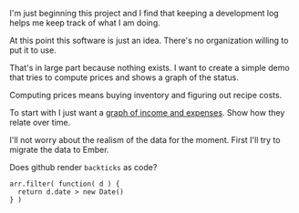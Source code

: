 I'm just beginning this project and I find that keeping a development log helps me keep track of what I am doing.

At this point this software is just an idea. There's no organization willing to put it to use.

That's in large part because nothing exists. I want to create a simple demo that tries to compute prices and shows a graph of the status.

Computing prices means buying inventory and figuring out recipe costs.

To start with I just want a [graph of income and expenses](http://oneacrecafe.github.io/costs/step/d3_chart/). Show how they relate over time.

I'll not worry about the realism of the data for the moment. First I'll try to migrate the data to Ember.

Does github render `backticks` as code?

    arr.filter( function( d ) {
      return d.date > new Date()
    } )


